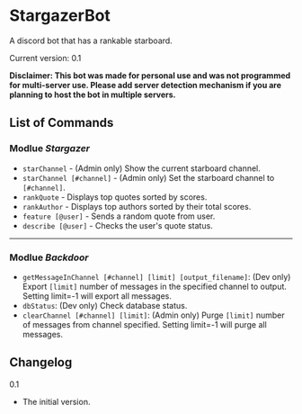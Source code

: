 # StargazerBot
 A discord bot that has a rankable starboard.

Current version: 0.1

**Disclaimer: This bot was made for personal use and was not programmed for multi-server use. Please add server detection mechanism if you are planning to host the bot in multiple servers.**

## List of Commands

### Modlue *Stargazer*

 - `starChannel` - (Admin only) Show the current starboard channel.
 - `starChannel [#channel]` - (Admin only) Set the starboard channel to `[#channel]`.
 - `rankQuote` - Displays top quotes sorted by scores.
 - `rankAuthor` - Displays top authors sorted by their total scores.
 - `feature [@user]` - Sends a random quote from user.
 - `describe [@user]` - Checks the user's quote status.

---

### Modlue *Backdoor*

 - `getMessageInChannel [#channel] [limit] [output_filename]`: (Dev only) Export `[limit]` number of messages in the specified channel to output. Setting limit=-1 will export all messages.
 - `dbStatus`: (Dev only) Check database status.
 - `clearChannel [#channel] [limit]`: (Admin only) Purge `[limit]` number of messages from channel specified. Setting limit=-1 will purge all messages.
 
## Changelog

0.1
 - The initial version.
